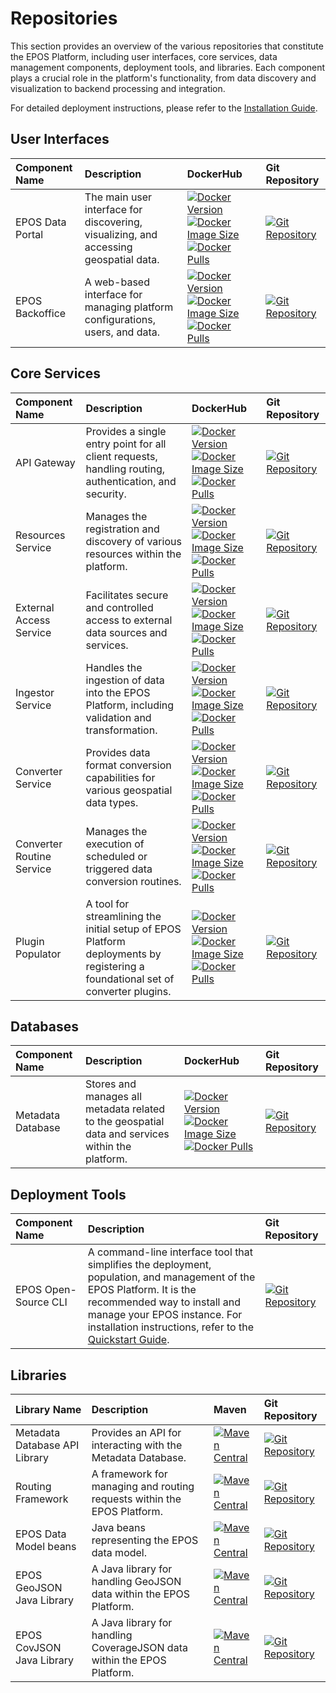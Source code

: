 # Repositories

This section provides an overview of the various repositories that constitute the EPOS Platform, including user interfaces, core services, data management components, deployment tools, and libraries. Each component plays a crucial role in the platform's functionality, from data discovery and visualization to backend processing and integration.

For detailed deployment instructions, please refer to the [Installation Guide](../installation/index.md).

## User Interfaces

| Component Name   | Description                                                                          | DockerHub                                                                                                                                                                                                                                                                                                                                                                                                  | Git Repository                                                                                                                                        |
| :--------------- | :----------------------------------------------------------------------------------- | :--------------------------------------------------------------------------------------------------------------------------------------------------------------------------------------------------------------------------------------------------------------------------------------------------------------------------------------------------------------------------------------------------------- | :---------------------------------------------------------------------------------------------------------------------------------------------------- |
| EPOS Data Portal | The main user interface for discovering, visualizing, and accessing geospatial data. | [![Docker Version](https://img.shields.io/docker/v/epos/data-portal)](https://hub.docker.com/r/epos/data-portal) [![Docker Image Size](https://img.shields.io/docker/image-size/epos/data-portal)](https://hub.docker.com/r/epos/data-portal) [![Docker Pulls](https://img.shields.io/docker/pulls/epos/data-portal)](https://hub.docker.com/r/epos/data-portal)                                           | [![Git Repository](https://img.shields.io/badge/Git-open%20repository-white?logoColor=fff&style=flat)](https://github.com/epos-eu/data-portal)        |
| EPOS Backoffice  | A web-based interface for managing platform configurations, users, and data.         | [![Docker Version](https://img.shields.io/docker/v/epos/backoffice-service)](https://hub.docker.com/r/epos/backoffice-service) [![Docker Image Size](https://img.shields.io/docker/image-size/epos/backoffice-service)](https://hub.docker.com/r/epos/backoffice-service) [![Docker Pulls](https://img.shields.io/docker/pulls/epos/backoffice-service)](https://hub.docker.com/r/epos/backoffice-service) | [![Git Repository](https://img.shields.io/badge/Git-open%20repository-white?logoColor=fff&style=flat)](https://github.com/epos-eu/backoffice-service) |

## Core Services

| Component Name            | Description                                                                                                                    | DockerHub                                                                                                                                                                                                                                                                                                                                                                                                                                | Git Repository                                                                                                                                             |
| :------------------------ | :----------------------------------------------------------------------------------------------------------------------------- | :--------------------------------------------------------------------------------------------------------------------------------------------------------------------------------------------------------------------------------------------------------------------------------------------------------------------------------------------------------------------------------------------------------------------------------------- | :--------------------------------------------------------------------------------------------------------------------------------------------------------- |
| API Gateway               | Provides a single entry point for all client requests, handling routing, authentication, and security.                         | [![Docker Version](https://img.shields.io/docker/v/epos/epos-api-gateway)](https://hub.docker.com/r/epos/epos-api-gateway) [![Docker Image Size](https://img.shields.io/docker/image-size/epos/epos-api-gateway)](https://hub.docker.com/r/epos/epos-api-gateway) [![Docker Pulls](https://img.shields.io/docker/pulls/epos/epos-api-gateway)](https://hub.docker.com/r/epos/epos-api-gateway)                                           | [![Git Repository](https://img.shields.io/badge/Git-open%20repository-white?logoColor=fff&style=flat)](https://github.com/epos-eu/epos-api-gateway)        |
| Resources Service         | Manages the registration and discovery of various resources within the platform.                                               | [![Docker Version](https://img.shields.io/docker/v/epos/resources-service)](https://hub.docker.com/r/epos/resources-service) [![Docker Image Size](https://img.shields.io/docker/image-size/epos/resources-service)](https://hub.docker.com/r/epos/resources-service) [![Docker Pulls](https://img.shields.io/docker/pulls/epos/resources-service)](https://hub.docker.com/r/epos/resources-service)                                     | [![Git Repository](https://img.shields.io/badge/Git-open%20repository-white?logoColor=fff&style=flat)](https://github.com/epos-eu/resources-service)       |
| External Access Service   | Facilitates secure and controlled access to external data sources and services.                                                | [![Docker Version](https://img.shields.io/docker/v/epos/external-access-service)](https://hub.docker.com/r/epos/external-access-service) [![Docker Image Size](https://img.shields.io/docker/image-size/epos/external-access-service)](https://hub.docker.com/r/epos/external-access-service) [![Docker Pulls](https://img.shields.io/docker/pulls/epos/external-access-service)](https://hub.docker.com/r/epos/external-access-service) | [![Git Repository](https://img.shields.io/badge/Git-open%20repository-white?logoColor=fff&style=flat)](https://github.com/epos-eu/external-access-service) |
| Ingestor Service          | Handles the ingestion of data into the EPOS Platform, including validation and transformation.                                 | [![Docker Version](https://img.shields.io/docker/v/epos/ingestor-service)](https://hub.docker.com/r/epos/ingestor-service) [![Docker Image Size](https://img.shields.io/docker/image-size/epos/ingestor-service)](https://hub.docker.com/r/epos/ingestor-service) [![Docker Pulls](https://img.shields.io/docker/pulls/epos/ingestor-service)](https://hub.docker.com/r/epos/ingestor-service)                                           | [![Git Repository](https://img.shields.io/badge/Git-open%20repository-white?logoColor=fff&style=flat)](https://github.com/epos-eu/ingestor-service)        |
| Converter Service         | Provides data format conversion capabilities for various geospatial data types.                                                | [![Docker Version](https://img.shields.io/docker/v/epos/converter-service-go)](https://hub.docker.com/r/epos/converter-service-go) [![Docker Image Size](https://img.shields.io/docker/image-size/epos/converter-service-go)](https://hub.docker.com/r/epos/converter-service-go) [![Docker Pulls](https://img.shields.io/docker/pulls/epos/converter-service-go)](https://hub.docker.com/r/epos/converter-service-go)                   | [![Git Repository](https://img.shields.io/badge/Git-open%20repository-white?logoColor=fff&style=flat)](https://github.com/epos-eu/converter-service-go)    |
| Converter Routine Service | Manages the execution of scheduled or triggered data conversion routines.                                                      | [![Docker Version](https://img.shields.io/docker/v/epos/converter-routine-go)](https://hub.docker.com/r/epos/converter-routine-go) [![Docker Image Size](https://img.shields.io/docker/image-size/epos/converter-routine-go)](https://hub.docker.com/r/epos/converter-routine-go) [![Docker Pulls](https://img.shields.io/docker/pulls/epos/converter-routine-go)](https://hub.docker.com/r/epos/converter-routine-go)                   | [![Git Repository](https://img.shields.io/badge/Git-open%20repository-white?logoColor=fff&style=flat)](https://github.com/epos-eu/converter-routine-go)    |
| Plugin Populator          | A tool for streamlining the initial setup of EPOS Platform deployments by registering a foundational set of converter plugins. | [![Docker Version](https://img.shields.io/docker/v/epos/epos-plugin-populator)](https://hub.docker.com/r/epos/epos-plugin-populator) [![Docker Image Size](https://img.shields.io/docker/image-size/epos/epos-plugin-populator)](https://hub.docker.com/r/epos/epos-plugin-populator) [![Docker Pulls](https://img.shields.io/docker/pulls/epos/epos-plugin-populator)](https://hub.docker.com/r/epos/epos-plugin-populator)             | [![Git Repository](https://img.shields.io/badge/Git-open%20repository-white?logoColor=fff&style=flat)](https://github.com/epos-eu/epos-plugin-populator)   |

## Databases

| Component Name    | Description                                                                                      | DockerHub                                                                                                                                                                                                                                                                                                                                                                                                                                      | Git Repository                                                                                                                                       |
| :---------------- | :----------------------------------------------------------------------------------------------- | :--------------------------------------------------------------------------------------------------------------------------------------------------------------------------------------------------------------------------------------------------------------------------------------------------------------------------------------------------------------------------------------------------------------------------------------------- | :--------------------------------------------------------------------------------------------------------------------------------------------------- |
| Metadata Database | Stores and manages all metadata related to the geospatial data and services within the platform. | [![Docker Version](https://img.shields.io/docker/v/epos/metadata-database-deploy)](https://hub.docker.com/r/epos/metadata-database-deploy) [![Docker Image Size](https://img.shields.io/docker/image-size/epos/metadata-database-deploy)](https://hub.docker.com/r/epos/metadata-database-deploy) [![Docker Pulls](https://img.shields.io/docker/pulls/epos/metadata-database-deploy)](https://hub.docker.com/r/epos/metadata-database-deploy) | [![Git Repository](https://img.shields.io/badge/Git-open%20repository-white?logoColor=fff&style=flat)](https://github.com/epos-eu/metadata-database) |

## Deployment Tools

| Component Name       | Description                                                                                                                                                                                                                                                          | Git Repository                                                                                                                                     |
| :------------------- | :------------------------------------------------------------------------------------------------------------------------------------------------------------------------------------------------------------------------------------------------------------------- | :------------------------------------------------------------------------------------------------------------------------------------------------- |
| EPOS Open-Source CLI | A command-line interface tool that simplifies the deployment, population, and management of the EPOS Platform. It is the recommended way to install and manage your EPOS instance. For installation instructions, refer to the [Quickstart Guide](../quickstart.md). | [![Git Repository](https://img.shields.io/badge/Git-open%20repository-white?logoColor=fff&style=flat)](https://github.com/epos-eu/epos-opensource) |

## Libraries

| Library Name                  | Description                                                             | Maven                                                                                                                                                                                                                              | Git Repository                                                                                                                                               |
| :---------------------------- | :---------------------------------------------------------------------- | :--------------------------------------------------------------------------------------------------------------------------------------------------------------------------------------------------------------------------------- | :----------------------------------------------------------------------------------------------------------------------------------------------------------- |
| Metadata Database API Library | Provides an API for interacting with the Metadata Database.             | [![Maven Central](https://maven-badges.herokuapp.com/maven-central/org.epos-eu.ics-c/db-api/badge.svg)](https://maven-badges.herokuapp.com/maven-central/org.epos-eu.ics-c/db-api/badge.svg)                                       | [![Git Repository](https://img.shields.io/badge/Git-open%20repository-white?logoColor=fff&style=flat)](https://github.com/epos-eu/db-api)                    |
| Routing Framework             | A framework for managing and routing requests within the EPOS Platform. | [![Maven Central](https://maven-badges.herokuapp.com/maven-central/org.epos-eu.ics-c/router-framework/badge.svg)](https://maven-badges.herokuapp.com/maven-central/org.epos-eu.ics-c/router-framework/badge.svg)                   | [![Git Repository](https://img.shields.io/badge/Git-open%20repository-white?logoColor=fff&style=flat)](https://github.com/epos-eu/routingframework)          |
| EPOS Data Model beans         | Java beans representing the EPOS data model.                            | [![Maven Central](https://maven-badges.herokuapp.com/maven-central/org.epos-eu.ics-c/epos-data-model-beans/badge.svg)](https://maven-badges.herokuapp.com/maven-central/org.epos-eu.ics-c/epos-data-model-beans/badge.svg)         | [![Git Repository](https://img.shields.io/badge/Git-open%20repository-white?logoColor=fff&style=flat)](https://github.com/epos-eu/epos-datamodel-beans)      |
| EPOS GeoJSON Java Library     | A Java library for handling GeoJSON data within the EPOS Platform.      | [![Maven Central](https://maven-badges.herokuapp.com/maven-central/org.epos-eu.ics-c/epos-geojson-java-library/badge.svg)](https://maven-badges.herokuapp.com/maven-central/org.epos-eu.ics-c/epos-geojson-java-library/badge.svg) | [![Git Repository](https://img.shields.io/badge/Git-open%20repository-white?logoColor=fff&style=flat)](https://github.com/epos-eu/epos-geojson-java-library) |
| EPOS CovJSON Java Library     | A Java library for handling CoverageJSON data within the EPOS Platform. | [![Maven Central](https://maven-badges.herokuapp.com/maven-central/org.epos-eu.ics-c/epos-covjson-java-library/badge.svg)](https://maven-badges.herokuapp.com/maven-central/org.epos-eu.ics-c/epos-covjson-java-library/badge.svg) | [![Git Repository](https://img.shields.io/badge/Git-open%20repository-white?logoColor=fff&style=flat)](https://github.com/epos-eu/epos-covjson-java-library) |
